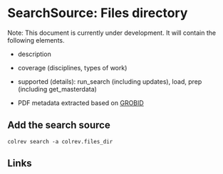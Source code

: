# SearchSource: Files directory

Note: This document is currently under development. It will contain the following elements.

- description
- coverage (disciplines, types of work)
- supported (details): run_search (including updates), load,  prep (including get_masterdata)

- PDF metadata extracted based on [GROBID](https://github.com/kermitt2/grobid)

## Add the search source

```
colrev search -a colrev.files_dir
```

## Links
